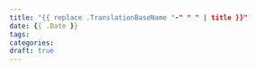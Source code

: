 ```yaml
---
title: "{{ replace .TranslationBaseName "-" " " | title }}"
date: {{ .Date }}
tags:
categories:
draft: true
---
```


